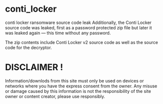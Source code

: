 # conti_locker
conti locker ransomware source code leak
Additionally, the Conti Locker source code was leaked, first as a password protected zip file but later it was leaked again — this time without any password.

The zip contents include Conti Locker v2 source code as well as the source code for the decryptor.
# DISCLAIMER !
Information/downlods from this site must only be used on devices or networks where you have the express consent from the owner. Any misuse or damage caused by this information is not the responsibility of the site owner or content creator, please use responsibly.
